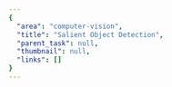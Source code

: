 ```yaml
---
{
  "area": "computer-vision",
  "title": "Salient Object Detection",
  "parent_task": null,
  "thumbnail": null,
  "links": []
}
---
```

